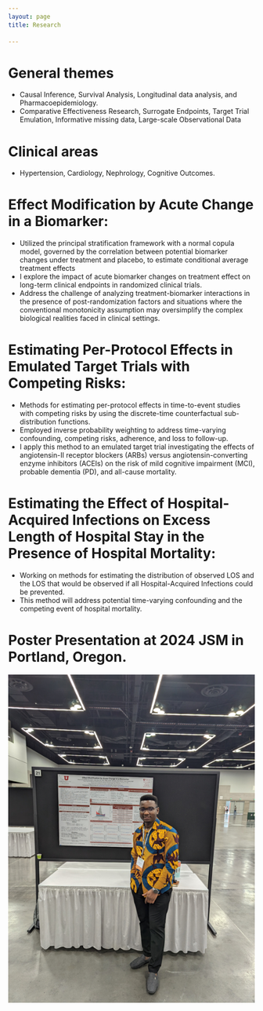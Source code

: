 ```yaml
---
layout: page
title: Research
  
---
```


# General themes
- Causal Inference, Survival Analysis, Longitudinal data analysis, and Pharmacoepidemiology.
- Comparative Effectiveness Research, Surrogate Endpoints, Target Trial Emulation, Informative missing data, Large-scale Observational Data

# Clinical areas
- Hypertension, Cardiology, Nephrology, Cognitive Outcomes.


# Effect Modification by Acute Change in a Biomarker:
- Utilized the principal stratification framework with a normal copula model, governed by the correlation between potential biomarker changes under treatment and placebo, to estimate conditional average treatment effects
- I explore the impact of acute biomarker changes on treatment effect on long-term clinical endpoints in randomized clinical trials.
- Address the challenge of analyzing treatment-biomarker interactions in the presence of post-randomization factors and situations where the conventional monotonicity assumption may oversimplify the complex biological realities faced in clinical settings.

# Estimating Per-Protocol Effects in Emulated Target Trials with Competing Risks:
- Methods for estimating per-protocol effects in time-to-event studies with competing risks by using the discrete-time counterfactual sub-distribution functions.
- Employed inverse probability weighting to address time-varying confounding, competing risks, adherence, and loss to follow-up.
- I apply this method to an emulated target trial investigating the effects of angiotensin-II receptor blockers (ARBs) versus angiotensin-converting enzyme inhibitors (ACEIs) on the risk of mild cognitive impairment (MCI), probable dementia (PD), and all-cause mortality.

# Estimating the Effect of Hospital-Acquired Infections on Excess Length of Hospital Stay in the Presence of Hospital Mortality:
- Working on methods for estimating the distribution of observed LOS and the LOS that would be observed if all Hospital-Acquired Infections could be prevented.
- This method will address potential time-varying confounding and the competing event of hospital mortality.

# Poster Presentation at 2024 JSM in Portland, Oregon.

![](/img/big-img/jsm.png)
